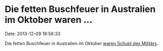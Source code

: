 Die fetten Buschfeuer in Australien im Oktober waren \...
=========================================================

Date: 2013-12-09 18:56:33

Die fetten Buschfeuer in Australien im Oktober [waren Schuld des
Militärs](http://www.smh.com.au/nsw/state-mine-bushfire-defence-site-known-to-be-high-risk-inquiry-hears-20131209-2z0iv.html).
